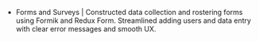 - Forms and Surveys | Constructed data collection and rostering forms using Formik and Redux Form. Streamlined adding users and data entry with clear error messages and smooth UX.
